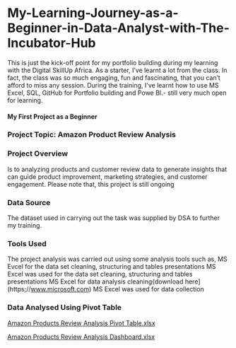 # My-Learning-Journey-as-a-Beginner-in-Data-Analyst-with-The-Incubator-Hub
This is just the kick-off point for my portfolio building during my learning with the Digital SkillUp Africa.
As a starter, I’ve learnt a lot from the class.
In fact, the class was so much engaging, fun and fascinating, that you can’t afford to miss any session.
During the training, I've learnt how to use MS Excel, SQL, GitHub for Portfolio building and Powe BI.- still very much open for learning.
#### My First Project as a Beginner
### Project Topic: Amazon Product Review Analysis
### Project Overview
Is to analyzing products and customer review data to generate insights that can guide product improvement, marketing strategies, and customer engagement.
Please note that, this project is still ongoing
### Data Source
The dataset used in carrying out the task was supplied by DSA to further my training.
### Tools Used
The project analysis was carried out using some analysis tools such as, MS Evcel for the data set cleaning, structuring and tables presentations
  MS Excel was used for the data set cleaning, structuring and tables presentations
  MS Excel for data analysis cleaning{download here](https;//www.microsoft.com)
  MS Excel was used for data collection

 ### Data Analysed Using Pivot Table


[Amazon Products Review Analysis  Pivot Table.xlsx](https://github.com/user-attachments/files/21082868/Amazon.Products.Review.Analysis.Pivot.Table.xlsx)

[Amazon Products Review Analysis  Dashboard.xlsx](https://github.com/user-attachments/files/21082898/Amazon.Products.Review.Analysis.Dashboard.xlsx)

